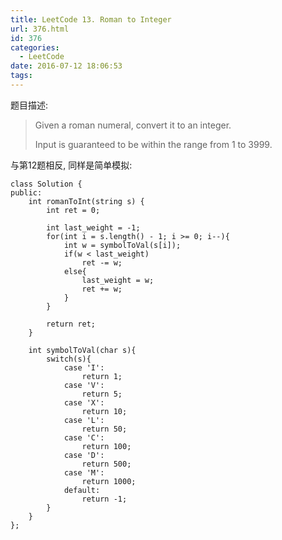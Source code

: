 ```yaml
---
title: LeetCode 13. Roman to Integer
url: 376.html
id: 376
categories:
  - LeetCode
date: 2016-07-12 18:06:53
tags:
---
```

题目描述:

> Given a roman numeral, convert it to an integer.
> 
> Input is guaranteed to be within the range from 1 to 3999.

与第12题相反, 同样是简单模拟:

    class Solution {
    public:
        int romanToInt(string s) {
            int ret = 0;

            int last_weight = -1;
            for(int i = s.length() - 1; i >= 0; i--){
                int w = symbolToVal(s[i]);
                if(w < last_weight)
                    ret -= w;
                else{
                    last_weight = w;
                    ret += w;
                }
            }

            return ret;
        }
        
        int symbolToVal(char s){
            switch(s){
                case 'I':
                    return 1;
                case 'V':
                    return 5;
                case 'X':
                    return 10;
                case 'L':
                    return 50;
                case 'C':
                    return 100;
                case 'D':
                    return 500;
                case 'M':
                    return 1000;
                default:
                    return -1;
            }
        }
    };